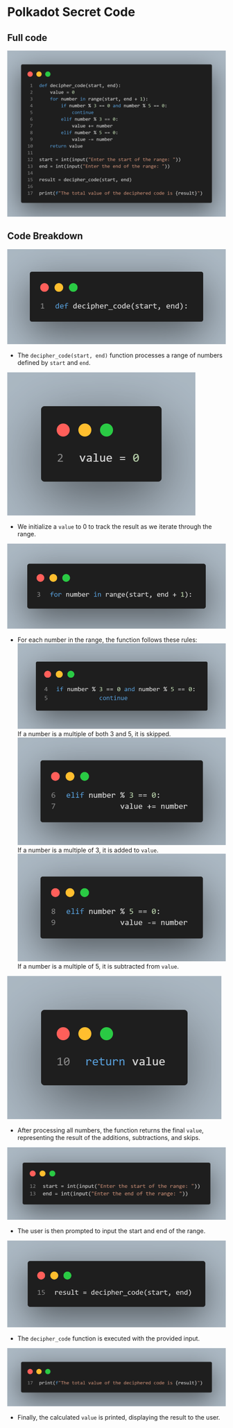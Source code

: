 # Polkadot Secret Code
## Full code
![](image/image11.png)

## Code Breakdown
![](image/image1.png)
   - The `decipher_code(start, end)` function processes a range of numbers defined by `start` and `end`.

![](image/image2.png)
   - We initialize a `value` to 0 to track the result as we iterate through the range.

![](image/image3.png)
   - For each number in the range, the function follows these rules:
     ![](image/image4.png) 
       If a number is a multiple of both 3 and 5, it is skipped.
     ![](image/image5.png) 
       If a number is a multiple of 3, it is added to `value`.
     ![](image/image6.png) 
       If a number is a multiple of 5, it is subtracted from `value`.

![](image/image7.png)
   - After processing all numbers, the function returns the final `value`, representing the result of the additions, subtractions, and skips.

![](image/image8.png)
   - The user is then prompted to input the start and end of the range.

![](image/image9.png)
   - The `decipher_code` function is executed with the provided input.

![](image/image10.png)
   - Finally, the calculated `value` is printed, displaying the result to the user.